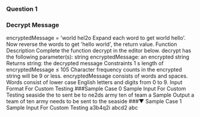### Question 1
### Decrypt Message

encryptedMessage = 'world hel2o
Expand each word to get world hello'. Now reverse the words to get 'hello world', the return value.
Function Description
Complete the function decrypt in the editor below.
decrypt has the following parameter(s):
string encryptedMessage: an encrypted string
Returns
string: the decrypted message
Constraints
1 s length of encryptedMessage ≤ 105
Character frequency counts in the encrypted string will be 9 or less.
encryptedMessage consists of words and spaces. Words consist of lower case English letters and digits from 0 to 9.
Input Format For Custom Testing
###Sample Case 0
Sample Input For Custom Testing
seaside the to sent be to ne2ds army ten of team a
Sample Output
a team of ten army needs to be sent to the seaside
###▼ Sample Case 1
Sample Input For Custom Testing
a3b4q2i abcd2 abc
